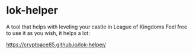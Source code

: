 # lok-helper
A tool that helps with leveling your castle in League of Kingdoms
Feel free to use it as you wish, it helps a lot: 

https://cryptoace85.github.io/lok-helper/
